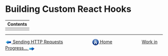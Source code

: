 # Building Custom React Hooks

| Contents |
| :------- |
|          |

---

[<img align="center" src="../images/left_arrow.png" height="20" width="20"/> Sending HTTP Requests](../014-sending-http-requests/README.md)&nbsp; &nbsp; &nbsp; &nbsp; &nbsp; &nbsp; &nbsp; &nbsp; &nbsp; &nbsp; &nbsp; &nbsp; [<img align="center" src="../images/home.png" height="20" width="20"/> Home](../README.md) &nbsp; &nbsp; &nbsp; &nbsp; &nbsp; &nbsp; &nbsp; &nbsp; &nbsp; &nbsp; &nbsp; &nbsp;[Work in Progress... <img align="center" src="../images/right_arrow.png" height="20" width="20"/>]()
